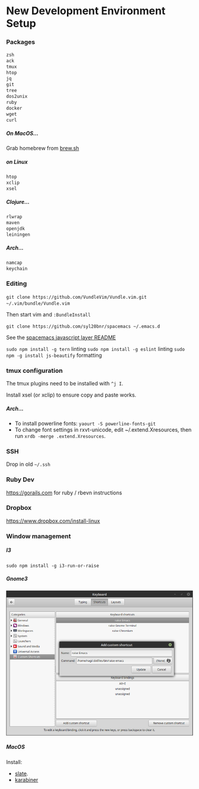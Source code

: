 # New Development Environment Setup

### Packages

```
zsh
ack
tmux
htop
jq
git
tree
dos2unix
ruby
docker
wget
curl
```

##### On MacOS...

Grab homebrew from [brew.sh]( https://brew.sh/ )

##### on Linux

```
htop
xclip
xsel
```

##### Clojure...

```
rlwrap
maven
openjdk
leiningen
```

##### Arch...

```
namcap
keychain
```

### Editing

`git clone https://github.com/VundleVim/Vundle.vim.git ~/.vim/bundle/Vundle.vim`

Then start vim and `:BundleInstall`


`git clone https://github.com/syl20bnr/spacemacs ~/.emacs.d`

See the [spacemacs javascript layer README](https://github.com/syl20bnr/spacemacs/tree/master/layers/%2Blang/javascript)

`sudo npm install -g tern` linting
`sudo npm install -g eslint` linting
`sudo npm -g install js-beautify` formatting

### tmux configuration

The tmux plugins need to be installed with `^j I`.

Install xsel (or xclip) to ensure copy and paste works.

##### Arch...

  * To install powerline fonts: `yaourt -S powerline-fonts-git`
  * To change font settings in rxvt-unicode, edit ~/.extend.Xresources, then run `xrdb -merge .extend.Xresources`.

### SSH

Drop in old `~/.ssh`

### Ruby Dev

https://gorails.com for ruby / rbevn instructions

### Dropbox

https://www.dropbox.com/install-linux

### Window management

##### I3

`sudo npm install -g i3-run-or-raise`

##### Gnome3

![Gnome 3 settings](./gnome3.png)

##### MacOS

Install:

* [slate](https://github.com/jigish/slate#direct-download).
* [karabiner](https://pqrs.org/osx/karabiner/)
